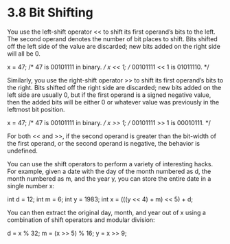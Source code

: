 # 3.8 Bit Shifting

You use the left-shift operator << to shift its first operand’s bits to the left. The second operand denotes the number of bit places to shift. Bits shifted off the left side of the value are discarded; new bits added on the right side will all be 0.

x = 47;    /* 47 is 00101111 in binary. */
x << 1;    /* 00101111 << 1 is 01011110. */

Similarly, you use the right-shift operator >> to shift its first operand’s bits to the right. Bits shifted off the right side are discarded; new bits added on the left side are usually 0, but if the first operand is a signed negative value, then the added bits will be either 0 or whatever value was previously in the leftmost bit position.

x = 47;   /* 47 is 00101111 in binary. */
x >> 1;   /* 00101111 >> 1 is 00010111. */

For both << and >>, if the second operand is greater than the bit-width of the first operand, or the second operand is negative, the behavior is undefined.

You can use the shift operators to perform a variety of interesting hacks. For example, given a date with the day of the month numbered as d, the month numbered as m, and the year y, you can store the entire date in a single number x:

int d = 12;
int m = 6;
int y = 1983;
int x = (((y << 4) + m) << 5) + d;

You can then extract the original day, month, and year out of x using a combination of shift operators and modular division:

d = x % 32;
m = (x >> 5) % 16;
y = x >> 9;
